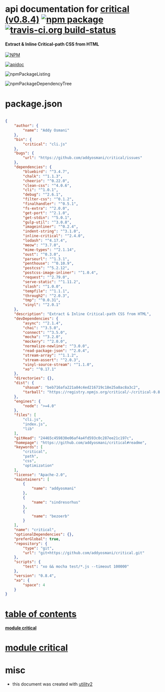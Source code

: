 # api documentation for  [critical (v0.8.4)](https://github.com/addyosmani/critical#readme)  [![npm package](https://img.shields.io/npm/v/npmdoc-critical.svg?style=flat-square)](https://www.npmjs.org/package/npmdoc-critical) [![travis-ci.org build-status](https://api.travis-ci.org/npmdoc/node-npmdoc-critical.svg)](https://travis-ci.org/npmdoc/node-npmdoc-critical)
#### Extract & Inline Critical-path CSS from HTML

[![NPM](https://nodei.co/npm/critical.png?downloads=true&downloadRank=true&stars=true)](https://www.npmjs.com/package/critical)

[![apidoc](https://npmdoc.github.io/node-npmdoc-critical/build/screenCapture.buildCi.browser.apidoc.html.png)](https://npmdoc.github.io/node-npmdoc-critical/build/apidoc.html)

![npmPackageListing](https://npmdoc.github.io/node-npmdoc-critical/build/screenCapture.npmPackageListing.svg)

![npmPackageDependencyTree](https://npmdoc.github.io/node-npmdoc-critical/build/screenCapture.npmPackageDependencyTree.svg)



# package.json

```json

{
    "author": {
        "name": "Addy Osmani"
    },
    "bin": {
        "critical": "cli.js"
    },
    "bugs": {
        "url": "https://github.com/addyosmani/critical/issues"
    },
    "dependencies": {
        "bluebird": "^3.4.7",
        "chalk": "^1.1.3",
        "cheerio": "^0.22.0",
        "clean-css": "^4.0.6",
        "cli": "^1.0.1",
        "debug": "^2.6.1",
        "filter-css": "^0.1.2",
        "finalhandler": "^0.5.1",
        "fs-extra": "^2.0.0",
        "get-port": "^2.1.0",
        "get-stdin": "^5.0.1",
        "gulp-util": "^3.0.8",
        "imageinliner": "^0.2.4",
        "indent-string": "^3.1.0",
        "inline-critical": "^2.4.0",
        "lodash": "^4.17.4",
        "meow": "^3.7.0",
        "mime-types": "^2.1.14",
        "oust": "^0.3.0",
        "parseurl": "^1.3.1",
        "penthouse": "^0.10.9",
        "postcss": "^5.2.12",
        "postcss-image-inliner": "^1.0.4",
        "request": "^2.79.0",
        "serve-static": "^1.11.2",
        "slash": "^1.0.0",
        "tempfile": "^1.1.1",
        "through2": "^2.0.3",
        "tmp": "^0.0.31",
        "vinyl": "^2.0.1"
    },
    "description": "Extract & Inline Critical-path CSS from HTML",
    "devDependencies": {
        "async": "^2.1.4",
        "chai": "^3.5.0",
        "connect": "^3.5.0",
        "mocha": "^3.2.0",
        "mockery": "^2.0.0",
        "normalize-newline": "^3.0.0",
        "read-package-json": "^2.0.4",
        "stream-array": "^1.1.2",
        "stream-assert": "^2.0.3",
        "vinyl-source-stream": "^1.1.0",
        "xo": "^0.17.1"
    },
    "directories": {},
    "dist": {
        "shasum": "beb716afa221a84c4ed216719c18e25a8ac8a3c2",
        "tarball": "https://registry.npmjs.org/critical/-/critical-0.8.4.tgz"
    },
    "engines": {
        "node": ">=4.0"
    },
    "files": [
        "cli.js",
        "index.js",
        "lib"
    ],
    "gitHead": "24465c459830e06af4a4fd593c0c287ee21c197c",
    "homepage": "https://github.com/addyosmani/critical#readme",
    "keywords": [
        "critical",
        "path",
        "css",
        "optimization"
    ],
    "license": "Apache-2.0",
    "maintainers": [
        {
            "name": "addyosmani"
        },
        {
            "name": "sindresorhus"
        },
        {
            "name": "bezoerb"
        }
    ],
    "name": "critical",
    "optionalDependencies": {},
    "preferGlobal": true,
    "repository": {
        "type": "git",
        "url": "git+https://github.com/addyosmani/critical.git"
    },
    "scripts": {
        "test": "xo && mocha test/*.js --timeout 100000"
    },
    "version": "0.8.4",
    "xo": {
        "space": 4
    }
}
```



# <a name="apidoc.tableOfContents"></a>[table of contents](#apidoc.tableOfContents)

#### [module critical](#apidoc.module.critical)



# <a name="apidoc.module.critical"></a>[module critical](#apidoc.module.critical)



# misc
- this document was created with [utility2](https://github.com/kaizhu256/node-utility2)
